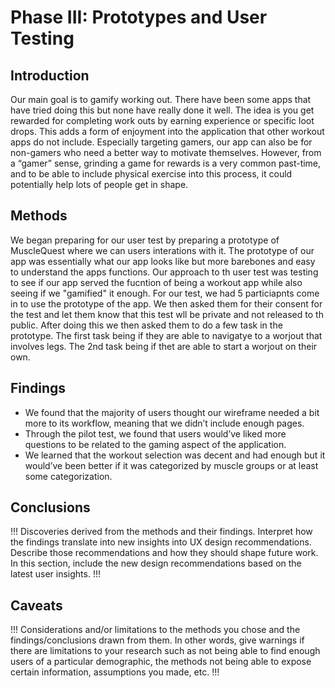 # Phase III: Prototypes and User Testing

## Introduction

Our main goal is to gamify working out. There have been some apps that have tried doing this but none have really done it well. The idea is you get rewarded for completing work outs by earning experience or specific loot drops. This adds a form of enjoyment into the application that other workout apps do not include. Especially targeting gamers, our app can also be for non-gamers who need a better way to motivate themselves. However, from a “gamer” sense, grinding a game for rewards is a very common past-time, and to be able to include physical exercise into this process, it could potentially help lots of people get in shape.

## Methods

We began preparing for our user test by preparing a prototype of MuscleQuest where we can users interations with it. The prototype of our app was essentially what our app looks like but more barebones and easy to understand the apps functions. Our approach to th user test was testing to see if our app served the fucntion of being a workout app while also seeing if we "gamified" it enough. For our test, we had 5 particiapnts come in to use the prototype of the app. We then asked them for their consent for the test and let them know that this test wll be private and not released to th public. After doing this we then asked them to do a few task in the prototype. The first task being if they are able to navigatye to a worjout that involves legs. The 2nd task being if thet are able to start a worjout on their own. 

## Findings

* We found that the majority of users thought our wireframe needed a bit more to its workflow, meaning that we didn’t include enough pages.
* Through the pilot test, we found that users would’ve liked more questions to be related to the gaming aspect of the application. 
* We learned that the workout selection was decent and had enough but it would’ve been better if it was categorized by muscle groups or at least some categorization.

## Conclusions

!!! Discoveries derived from the methods and their findings. Interpret how the findings translate into new insights into UX design recommendations. Describe those recommendations and how they should shape future work. In this section, include the new design recommendations based on the latest user insights. !!!

## Caveats

!!! Considerations and/or limitations to the methods you chose and the findings/conclusions drawn from them. In other words, give warnings if there are limitations to your research such as not being able to find enough users of a particular demographic, the methods not being able to expose certain information, assumptions you made, etc. !!!
